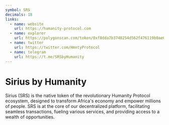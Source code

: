 ```yaml
---
symbol: SRS
decimals: 18
links:
  - name: website
    url: https://humanity-protocol.com
  - name: explorer
    url: https://polygonscan.com/token/0xf8dda7b3748254d562f476119b0ae6044bad10a5
  - name: twitter
    url: https://twitter.com/HmntyProtocol
  - name: telegram
    url: https://t.me/SRSbyHumanity
---
```


# Sirius by Humanity

Sirius (SRS) is the native token of the revolutionary Humanity Protocol ecosystem, designed to transform Africa's economy and empower millions of people. SRS is at the core of our decentralized platform, facilitating seamless transactions, fueling various services, and providing access to a wealth of opportunities.
